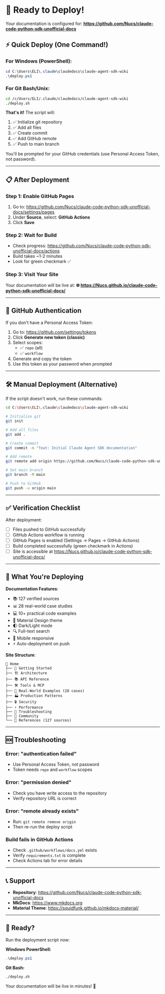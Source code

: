 # 🚀 Ready to Deploy!

Your documentation is configured for: **https://github.com/Nucs/claude-code-python-sdk-unofficial-docs**

## ⚡ Quick Deploy (One Command!)

### For Windows (PowerShell):
```powershell
cd C:\Users\ELI\.claude\claudedocs\claude-agent-sdk-wiki
.\deploy.ps1
```

### For Git Bash/Unix:
```bash
cd /c/Users/ELI/.claude/claudedocs/claude-agent-sdk-wiki
./deploy.sh
```

**That's it!** The script will:
1. ✅ Initialize git repository
2. ✅ Add all files
3. ✅ Create commit
4. ✅ Add GitHub remote
5. ✅ Push to main branch

You'll be prompted for your GitHub credentials (use Personal Access Token, not password).

---

## 📋 After Deployment

### Step 1: Enable GitHub Pages
1. Go to: https://github.com/Nucs/claude-code-python-sdk-unofficial-docs/settings/pages
2. Under **Source**, select: **GitHub Actions**
3. Click **Save**

### Step 2: Wait for Build
- Check progress: https://github.com/Nucs/claude-code-python-sdk-unofficial-docs/actions
- Build takes ~1-2 minutes
- Look for green checkmark ✅

### Step 3: Visit Your Site
Your documentation will be live at:
**🌐 https://Nucs.github.io/claude-code-python-sdk-unofficial-docs/**

---

## 🔑 GitHub Authentication

If you don't have a Personal Access Token:

1. Go to: https://github.com/settings/tokens
2. Click **Generate new token (classic)**
3. Select scopes:
   - ✅ `repo` (all)
   - ✅ `workflow`
4. Generate and copy the token
5. Use this token as your password when prompted

---

## 🛠️ Manual Deployment (Alternative)

If the script doesn't work, run these commands:

```bash
cd C:\Users\ELI\.claude\claudedocs\claude-agent-sdk-wiki

# Initialize git
git init

# Add all files
git add .

# Create commit
git commit -m "feat: Initial Claude Agent SDK documentation"

# Add remote
git remote add origin https://github.com/Nucs/claude-code-python-sdk-unofficial-docs.git

# Set main branch
git branch -M main

# Push to GitHub
git push -u origin main
```

---

## ✅ Verification Checklist

After deployment:

- [ ] Files pushed to GitHub successfully
- [ ] GitHub Actions workflow is running
- [ ] GitHub Pages is enabled (Settings → Pages → GitHub Actions)
- [ ] Build completed successfully (green checkmark in Actions)
- [ ] Site is accessible at https://Nucs.github.io/claude-code-python-sdk-unofficial-docs/

---

## 🎨 What You're Deploying

**Documentation Features**:
- 📚 127 verified sources
- 📊 28 real-world case studies
- 💻 10+ practical code examples
- 🎯 Material Design theme
- 🌓 Dark/Light mode
- 🔍 Full-text search
- 📱 Mobile responsive
- ⚡ Auto-deployment on push

**Site Structure**:
```
📖 Home
├── 🚀 Getting Started
├── 🏗️ Architecture
├── 📚 API Reference
├── 🛠️ Tools & MCP
├── 💼 Real-World Examples (28 cases)
├── 🏭 Production Patterns
├── 🔒 Security
├── ⚡ Performance
├── 🔧 Troubleshooting
├── 🤝 Community
└── 📎 References (127 sources)
```

---

## 🆘 Troubleshooting

### Error: "authentication failed"
- Use Personal Access Token, not password
- Token needs `repo` and `workflow` scopes

### Error: "permission denied"
- Check you have write access to the repository
- Verify repository URL is correct

### Error: "remote already exists"
- Run: `git remote remove origin`
- Then re-run the deploy script

### Build fails in GitHub Actions
- Check `.github/workflows/docs.yml` exists
- Verify `requirements.txt` is complete
- Check Actions tab for error details

---

## 📞 Support

- **Repository**: https://github.com/Nucs/claude-code-python-sdk-unofficial-docs
- **MkDocs**: https://www.mkdocs.org
- **Material Theme**: https://squidfunk.github.io/mkdocs-material/

---

## 🎉 Ready?

Run the deployment script now:

**Windows PowerShell:**
```powershell
.\deploy.ps1
```

**Git Bash:**
```bash
./deploy.sh
```

Your documentation will be live in minutes! 🚀
